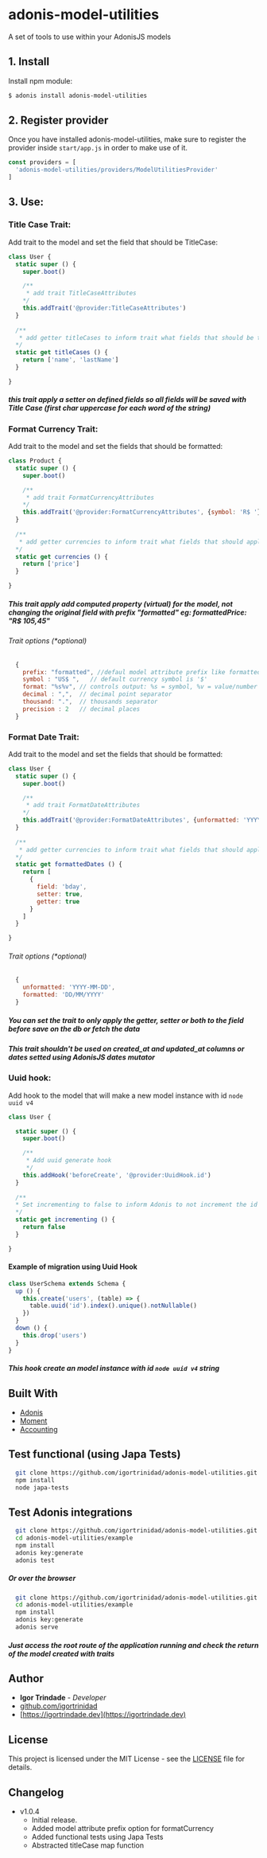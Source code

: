 # adonis-model-utilities
A set of tools to use within your AdonisJS models

## 1. Install

Install npm module:

```bash
$ adonis install adonis-model-utilities
```

## 2. Register provider

Once you have installed adonis-model-utilities, make sure to register the provider inside `start/app.js` in order to make use of it.

```js
const providers = [
  'adonis-model-utilities/providers/ModelUtilitiesProvider'
]
```

## 3. Use:

### Title Case Trait:

Add trait to the model and set the field that should be TitleCase:
```js
class User {
  static super () {
    super.boot()

    /**
     * add trait TitleCaseAttributes
    */
    this.addTrait('@provider:TitleCaseAttributes')
  }
  
  /**
   * add getter titleCases to inform trait what fields that should be treated
  */
  static get titleCases () {
    return ['name', 'lastName']
  }

}
```

##### this trait apply a setter on defined fields so all fields will be saved with Title Case (first char uppercase for each word of the string)

### Format Currency Trait:

Add trait to the model and set the fields that should be formatted:
```js
class Product {
  static super () {
    super.boot()

    /**
     * add trait FormatCurrencyAttributes
    */
    this.addTrait('@provider:FormatCurrencyAttributes', {symbol: 'R$ '})
  }
  
  /**
   * add getter currencies to inform trait what fields that should apply the trait
  */
  static get currencies () {
    return ['price']
  }

}
```
##### This trait apply add computed property (virtual) for the model, not changing the original field with prefix "formatted" eg: formattedPrice: "R$ 105,45"

###### Trait options (*optional)

```js
  {
    prefix: "formatted", //defaul model attribute prefix like formattedValue
    symbol : "US$ ",   // default currency symbol is '$'
    format: "%s%v", // controls output: %s = symbol, %v = value/number (can be object: see below)
    decimal : ",",  // decimal point separator
    thousand: ".",  // thousands separator
    precision : 2   // decimal places
  }

```



### Format Date Trait:

Add trait to the model and set the fields that should be formatted:
```js
class User {
  static super () {
    super.boot()

    /**
     * add trait FormatDateAttributes
    */
    this.addTrait('@provider:FormatDateAttributes', {unformatted: 'YYYY-MM-DD', formatted: 'DD/MM/YY'})
  }
  
  /**
   * add getter currencies to inform trait what fields that should apply the trait
  */
  static get formattedDates () {
    return [
      {
        field: 'bday',
        setter: true,
        getter: true 
      }
    ]
  }

}
```

###### Trait options (*optional)

```js
  {
    unformatted: 'YYYY-MM-DD',
    formatted: 'DD/MM/YYYY'
  }

```

##### You can set the trait to only apply the getter, setter or both to the field before save on the db or fetch the data

##### This trait shouldn't be used on created_at and updated_at columns or dates setted using AdonisJS dates mutator


### Uuid hook:

Add hook to the model that will make a new model instance with id `node uuid v4`
```js
class User {

  static super () {
    super.boot()

    /**
     * Add uuid generate hook
     */
    this.addHook('beforeCreate', '@provider:UuidHook.id')
  }
  
  /**
  * Set incrementing to false to inform Adonis to not increment the id field
  */
  static get incrementing () {
    return false
  }

}
```

#### Example of migration using Uuid Hook
```js
class UserSchema extends Schema {
  up () {
    this.create('users', (table) => {
      table.uuid('id').index().unique().notNullable()
    })
  }
  down () {
    this.drop('users')
  }
}

```

##### This hook create an model instance with id `node uuid v4` string

## Built With

* [Adonis](http://adonisjs.com)
* [Moment](http://momentjs.com)
* [Accounting](http://openexchangerates.github.io/accounting.js/)



## Test functional (using Japa Tests)

```bash
  git clone https://github.com/igortrinidad/adonis-model-utilities.git
  npm install
  node japa-tests
```

## Test Adonis integrations

```bash
  git clone https://github.com/igortrinidad/adonis-model-utilities.git
  cd adonis-model-utilities/example
  npm install
  adonis key:generate
  adonis test
```

##### Or over the browser
```bash
  git clone https://github.com/igortrinidad/adonis-model-utilities.git
  cd adonis-model-utilities/example
  npm install
  adonis key:generate
  adonis serve
```

##### Just access the root route of the application running and check the return of the model created with traits


## Author


* **Igor Trindade** - *Developer*
* [github.com/igortrinidad](https://github.com/igortrinidad)
* [https://igortrindade.dev](https://igortrindade.dev)


## License

This project is licensed under the MIT License - see the [LICENSE](LICENSE) file for details.


## Changelog

- v1.0.4
  - Initial release.
  - Added model attribute prefix option for formatCurrency
  - Added functional tests using Japa Tests
  - Abstracted titleCase map function
  